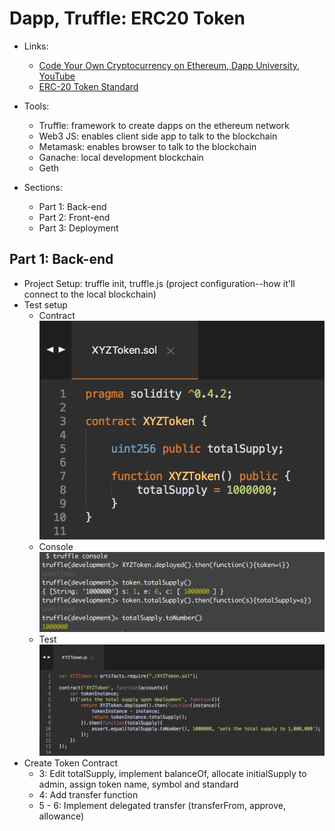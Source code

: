 # Dapp, Truffle: ERC20 Token

- Links:
	- [Code Your Own Cryptocurrency on Ethereum, Dapp University, YouTube](https://www.youtube.com/watch?v=W0Lomo8CdTM&list=PLS5SEs8ZftgWFuKg2wbm_0GLV0Tiy1R-n)
	- [ERC-20 Token Standard](https://github.com/ethereum/EIPs/blob/master/EIPS/eip-20.md)

- Tools:
	- Truffle: framework to create dapps on the ethereum network
	- Web3 JS: enables client side app to talk to the blockchain 
	- Metamask: enables browser to talk to the blockchain 
	- Ganache: local development blockchain 
	- Geth

- Sections:
	- Part 1: Back-end
	- Part 2: Front-end
	- Part 3: Deployment 

## Part 1: Back-end
- Project Setup: truffle init, truffle.js (project configuration--how it'll connect to the local blockchain)
- Test setup
	- Contract
	![](images/1-bkend/tokencontract-test.png)
	- Console
	![](images/1-bkend/truffleconsole-test.png)
	- Test
	![](images/1-bkend/test-test.png)
- Create Token Contract
	- 3: Edit totalSupply, implement balanceOf, allocate initialSupply to admin, assign token name, symbol and standard
	- 4: Add transfer function
	- 5 - 6: Implement delegated transfer (transferFrom, approve, allowance)


